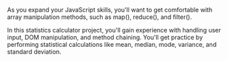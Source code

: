As you expand your JavaScript skills, you'll want to get comfortable with array
manipulation methods, such as map(), reduce(), and filter().

In this statistics calculator project, you'll gain experience with handling user
input, DOM manipulation, and method chaining. You'll get practice by performing
statistical calculations like mean, median, mode, variance, and standard
deviation.